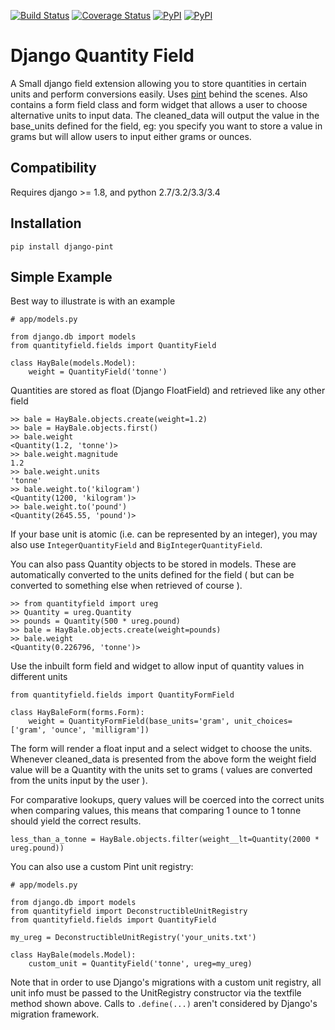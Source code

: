 
[![Build Status](https://travis-ci.org/bharling/django-pint.svg?branch=master)](https://travis-ci.org/bharling/django-pint)
[![Coverage Status](https://coveralls.io/repos/github/bharling/django-pint/badge.svg?branch=master)](https://coveralls.io/github/bharling/django-pint?branch=master)
[![PyPI](https://img.shields.io/pypi/dm/django-pint.svg?maxAge=2592000?style=plastic)]()
[![PyPI](https://img.shields.io/pypi/v/django-ping.svg?maxAge=2592000?style=plastic)]()

Django Quantity Field
================

A Small django field extension allowing you to store quantities in certain units and perform conversions easily. Uses [pint](https://github.com/hgrecco/pint) behind the scenes. Also contains a form field class and form widget that allows a user to choose alternative units to input data. The cleaned_data will output the value in the base_units defined for the field, eg: you specify you want to store a value in grams but will allow users to input either grams or ounces.

Compatibility
-------------

Requires django >= 1.8, and python 2.7/3.2/3.3/3.4

Installation
------------

    pip install django-pint


Simple Example
-----------------------
Best way to illustrate is with an example

    # app/models.py
    
    from django.db import models
    from quantityfield.fields import QuantityField
    
    class HayBale(models.Model):
	    weight = QuantityField('tonne')

Quantities are stored as float (Django FloatField) and retrieved like any other field

    >> bale = HayBale.objects.create(weight=1.2)
    >> bale = HayBale.objects.first()
	>> bale.weight
	<Quantity(1.2, 'tonne')>
	>> bale.weight.magnitude
	1.2
	>> bale.weight.units
	'tonne'
	>> bale.weight.to('kilogram')
	<Quantity(1200, 'kilogram')>
	>> bale.weight.to('pound')
	<Quantity(2645.55, 'pound')>

If your base unit is atomic (i.e. can be represented by an integer), you may also use `IntegerQuantityField` and `BigIntegerQuantityField`.

You can also pass Quantity objects to be stored in models. These are automatically converted to the units defined for the field ( but can be converted to something else when retrieved of course ).

    >> from quantityfield import ureg
    >> Quantity = ureg.Quantity
    >> pounds = Quantity(500 * ureg.pound)
    >> bale = HayBale.objects.create(weight=pounds)
    >> bale.weight
    <Quantity(0.226796, 'tonne')>

Use the inbuilt form field and widget to allow input of quantity values in different units

    from quantityfield.fields import QuantityFormField

    class HayBaleForm(forms.Form):
        weight = QuantityFormField(base_units='gram', unit_choices=['gram', 'ounce', 'milligram'])

The form will render a float input and a select widget to choose the units. Whenever cleaned_data is presented from the above form the weight field value will be a Quantity with the units set to grams ( values are converted from the units input by the user ).

For comparative lookups, query values will be coerced into the correct units when comparing values, this means that comparing 1 ounce to 1 tonne should yield the correct results.

    less_than_a_tonne = HayBale.objects.filter(weight__lt=Quantity(2000 * ureg.pound))

You can also use a custom Pint unit registry:

    # app/models.py
    
    from django.db import models
    from quantityfield import DeconstructibleUnitRegistry
    from quantityfield.fields import QuantityField

    my_ureg = DeconstructibleUnitRegistry('your_units.txt')
    
    class HayBale(models.Model):
        custom_unit = QuantityField('tonne', ureg=my_ureg)

Note that in order to use Django's migrations with a custom unit registry, all unit info must be passed to the UnitRegistry constructor via the textfile method shown above. Calls to `.define(...)` aren't considered by Django's migration framework.
